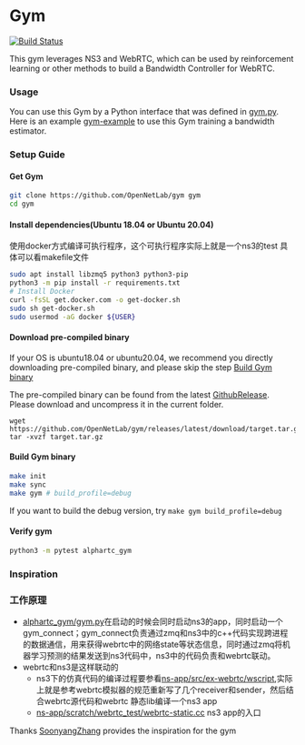# Gym

[![Build Status](https://dev.azure.com/OpenNetLab/ONL-github/_apis/build/status/OpenNetLab.gym?branchName=master)](https://dev.azure.com/OpenNetLab/ONL-github/_build/latest?definitionId=6&branchName=master)

This gym leverages NS3 and WebRTC, which can be used by reinforcement learning or other methods to build a Bandwidth Controller for WebRTC.

### Usage

You can use this Gym by a Python interface that was defined in [gym.py](alphartc_gym/gym.py). Here is an example [gym-example](https://github.com/OpenNetLab/gym-example) to use this Gym training a bandwidth estimator.

### Setup Guide

#### Get Gym

```sh
git clone https://github.com/OpenNetLab/gym gym
cd gym
```

#### Install dependencies(Ubuntu 18.04 or Ubuntu 20.04)

使用docker方式编译可执行程序，这个可执行程序实际上就是一个ns3的test
具体可以看makefile文件

```sh
sudo apt install libzmq5 python3 python3-pip
python3 -m pip install -r requirements.txt
# Install Docker
curl -fsSL get.docker.com -o get-docker.sh
sudo sh get-docker.sh
sudo usermod -aG docker ${USER}
```

#### Download pre-compiled binary

If your OS is ubuntu18.04 or ubuntu20.04, we recommend you directly downloading pre-compiled binary, and please skip the step [Build Gym binary](#Build-Gym-binary)

The pre-compiled binary can be found from the latest [GithubRelease](https://github.com/OpenNetLab/gym/releases/latest/download/target.tar.gz). Please download and uncompress it in the current folder.
```
wget https://github.com/OpenNetLab/gym/releases/latest/download/target.tar.gz
tar -xvzf target.tar.gz
```

#### Build Gym binary

```sh
make init
make sync
make gym # build_profile=debug
```

If you want to build the debug version, try `make gym build_profile=debug`

#### Verify gym

```sh
python3 -m pytest alphartc_gym
```

### Inspiration

### 工作原理
* [alphartc_gym/gym.py](alphartc_gym/gym.py)在启动的时候会同时启动ns3的app，同时启动一个gym_connect；gym_connect负责通过zmq和ns3中的c++代码实现跨进程的数据通信，用来获得webrtc中的网络state等状态信息，同时通过zmq将机器学习预测的结果发送到ns3代码中，ns3中的代码负责和webrtc联动。
* webrtc和ns3是这样联动的
  - ns3下的仿真代码的编译过程要参看[ns-app/src/ex-webrtc/wscript](ns-app/src/ex-webrtc/wscript),实际上就是参考webrtc模拟器的规范重新写了几个receiver和sender，然后结合webrtc源代码和webrtc 静态lib编译一个ns3 app
  - [ns-app/scratch/webrtc_test/webrtc-static.cc](ns-app/scratch/webrtc_test/webrtc-static.cc) ns3 app的入口

Thanks [SoonyangZhang](https://github.com/SoonyangZhang) provides the inspiration for the gym

